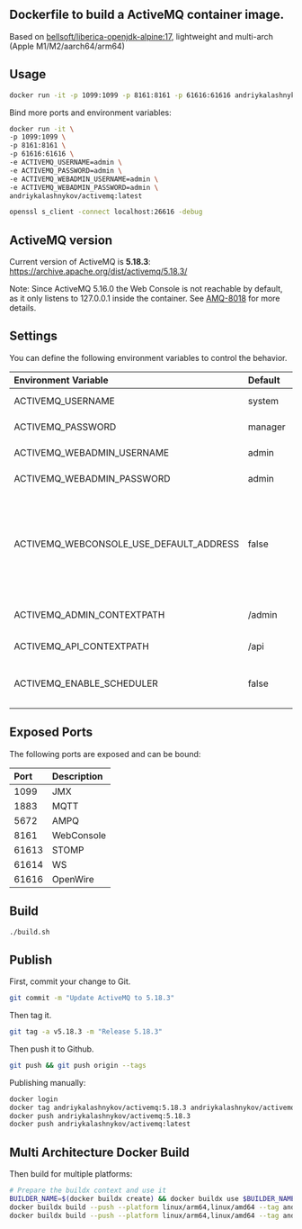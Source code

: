 ## Dockerfile to build a ActiveMQ container image.

Based on [bellsoft/liberica-openjdk-alpine:17](https://hub.docker.com/r/bellsoft/liberica-openjdk-alpine), lightweight and multi-arch (Apple M1/M2/aarch64/arm64)

## Usage

```bash
docker run -it -p 1099:1099 -p 8161:8161 -p 61616:61616 andriykalashnykov/activemq:latest
```

Bind more ports and environment variables:

```bash
docker run -it \
-p 1099:1099 \
-p 8161:8161 \
-p 61616:61616 \
-e ACTIVEMQ_USERNAME=admin \
-e ACTIVEMQ_PASSWORD=admin \
-e ACTIVEMQ_WEBADMIN_USERNAME=admin \
-e ACTIVEMQ_WEBADMIN_PASSWORD=admin \
andriykalashnykov/activemq:latest

openssl s_client -connect localhost:26616 -debug
```

## ActiveMQ version

Current version of ActiveMQ is **5.18.3**: https://archive.apache.org/dist/activemq/5.18.3/

Note: Since ActiveMQ 5.16.0 the Web Console is not reachable by default, as it only listens to 127.0.0.1 inside the container. See [AMQ-8018](https://issues.apache.org/jira/browse/AMQ-8018) for more details.

## Settings

You can define the following environment variables to control the behavior. 

| Environment Variable                    | Default | Description                                                                                                                                                                   |
|:----------------------------------------|:--------|:------------------------------------------------------------------------------------------------------------------------------------------------------------------------------|
| ACTIVEMQ_USERNAME                       | system  | [Security](https://activemq.apache.org/security) (credentials.properties)                                                                                                     |
| ACTIVEMQ_PASSWORD                       | manager | [Security](https://activemq.apache.org/security) (credentials.properties)                                                                                                     |
| ACTIVEMQ_WEBADMIN_USERNAME              | admin   | [WebConsole](https://activemq.apache.org/security) (jetty-realm.properties)                                                                                                   |
| ACTIVEMQ_WEBADMIN_PASSWORD              | admin   | [WebConsole](https://activemq.apache.org/security) (jetty-realm.properties)                                                                                                   |
| ACTIVEMQ_WEBCONSOLE_USE_DEFAULT_ADDRESS | false   | Set default behavior of ActiveMQ Jetty listen address (127.0.0.1). By default, WebConsole listens on all addresses (0.0.0.0), so you can reach/map the WebConsole port (8161) |
| ACTIVEMQ_ADMIN_CONTEXTPATH              | /admin  | [WebConsole](https://github.com/apache/activemq/blob/main/assembly/src/release/conf/jetty.xml) Set contextPath of WebConsole (jetty.xml)                                      |
| ACTIVEMQ_API_CONTEXTPATH                | /api    | [API](https://github.com/apache/activemq/blob/main/assembly/src/release/conf/jetty.xml) Set contextPath of API (jetty.xml)                                                    |
| ACTIVEMQ_ENABLE_SCHEDULER               | false   | Enable the scheduler by setting `schedulerSupport` to `true` in `activemq.xml`|


## Exposed Ports

The following ports are exposed and can be bound:

| Port  | Description |
|:------|:------------|
| 1099  | JMX         |
| 1883  | MQTT        |
| 5672  | AMPQ        |
| 8161  | WebConsole  |
| 61613 | STOMP       |
| 61614 | WS          |
| 61616 | OpenWire    |

## Build

```bash
./build.sh
```

## Publish

First, commit your change to Git. 

```bash
git commit -m "Update ActiveMQ to 5.18.3"
```

Then tag it. 

```bash
git tag -a v5.18.3 -m "Release 5.18.3"
```

Then push it to Github.

```bash
git push && git push origin --tags
```

Publishing manually:

```bash
docker login
docker tag andriykalashnykov/activemq:5.18.3 andriykalashnykov/activemq:latest
docker push andriykalashnykov/activemq:5.18.3
docker push andriykalashnykov/activemq:latest
```

## Multi Architecture Docker Build

Then build for multiple platforms:

```bash
# Prepare the buildx context and use it
BUILDER_NAME=$(docker buildx create) && docker buildx use $BUILDER_NAME
docker buildx build --push --platform linux/arm64,linux/amd64 --tag andriykalashnykov/activemq:5.18.3 .
docker buildx build --push --platform linux/arm64,linux/amd64 --tag andriykalashnykov/activemq:latest .
```

